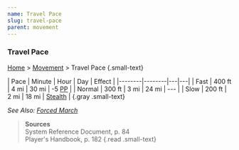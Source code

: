 ```yaml
---
name: Travel Pace
slug: travel-pace
parent: movement
---
```

### Travel Pace
[Home](dm-operations-center) > [Movement](movement) > Travel Pace {.small-text}

| Pace   | Minute | Hour | Day | Effect |
|--------|--------|---|---|
| Fast   | 400 ft | 4 mi | 30 mi | -5 [PP](perception) |
| Normal | 300 ft | 3 mi | 24 mi | --- |
| Slow   | 200 ft | 2 mi | 18 mi | [Stealth](stealth) |
{.gray .small-text}

*See Also: [Forced March](forced-march)*

> **Sources** <br/>
> System Reference Document, p. 84<br/>
> Player's Handbook, p. 182
{.read .small-text}